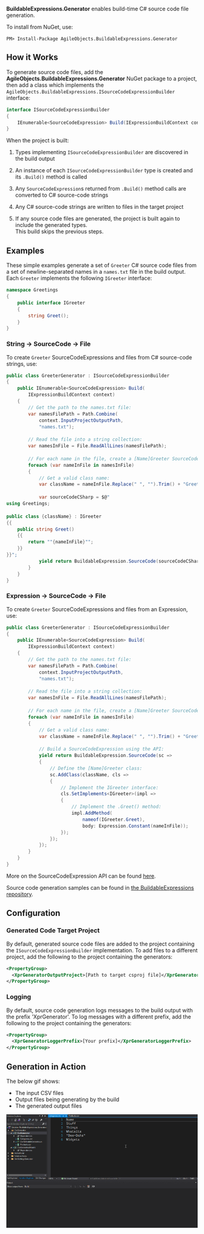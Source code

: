 **BuildableExpressions.Generator** enables build-time C# source code file generation.

To install from NuGet, use:

```shell
PM> Install-Package AgileObjects.BuildableExpressions.Generator
```

## How it Works

To generate source code files, add the **AgileObjects.BuildableExpressions.Generator** NuGet package
to a project, then add a class which implements the `AgileObjects.BuildableExpressions.ISourceCodeExpressionBuilder`
interface:

```cs
interface ISourceCodeExpressionBuilder
{
    IEnumerable<SourceCodeExpression> Build(IExpressionBuildContext context);
}
```

When the project is built:

1. Types implementing `ISourceCodeExpressionBuilder` are discovered in the build output

2. An instance of each `ISourceCodeExpressionBuilder` type is created and its `.Build()` method is called

3. Any `SourceCodeExpression`s returned from `.Build()` method calls are converted to C# source-code strings

4. Any C# source-code strings are written to files in the target project

5. If any source code files are generated, the project is built again to include the generated types.<br />
   This build skips the previous steps.

## Examples

These simple examples generate a set of `Greeter` C# source code files from a set of newline-separated
names in a `names.txt` file in the build output. Each `Greeter` implements the following `IGreeter` interface:

```cs
namespace Greetings
{
    public interface IGreeter
    {
        string Greet();
    }
}
```

### String -> SourceCode -> File

To create `Greeter` SourceCodeExpressions and files from C# source-code strings, use:

```cs
public class GreeterGenerator : ISourceCodeExpressionBuilder
{
    public IEnumerable<SourceCodeExpression> Build(
        IExpressionBuildContext context)
    {
        // Get the path to the names.txt file:
        var namesFilePath = Path.Combine(
            context.InputProjectOutputPath,
            "names.txt");

        // Read the file into a string collection:
        var namesInFile = File.ReadAllLines(namesFilePath);

        // For each name in the file, create a [Name]Greeter SourceCodeExpression:
        foreach (var nameInFile in namesInFile)
        {
            // Get a valid class name:
            var className = nameInFile.Replace(" ", "").Trim() + "Greeter";

            var sourceCodeCSharp = $@"
using Greetings;

public class {className} : IGreeter
{{
    public string Greet()
    {{
        return ""{nameInFile}"";
    }}
}}";
            yield return BuildableExpression.SourceCode(sourceCodeCSharp);
        }
    }
}
```

### Expression -> SourceCode -> File

To create `Greeter` SourceCodeExpressions and files from an Expression, use:

```cs
public class GreeterGenerator : ISourceCodeExpressionBuilder
{
    public IEnumerable<SourceCodeExpression> Build(
        IExpressionBuildContext context)
    {
        // Get the path to the names.txt file:
        var namesFilePath = Path.Combine(
            context.InputProjectOutputPath,
            "names.txt");

        // Read the file into a string collection:
        var namesInFile = File.ReadAllLines(namesFilePath);

        // For each name in the file, create a [Name]Greeter SourceCodeExpression:
        foreach (var nameInFile in namesInFile)
        {
            // Get a valid class name:
            var className = nameInFile.Replace(" ", "").Trim() + "Greeter";
            
            // Build a SourceCodeExpression using the API:
            yield return BuildableExpression.SourceCode(sc =>
            {
                // Define the [Name]Greeter class:
                sc.AddClass(className, cls =>
                {
                    // Implement the IGreeter interface:
                    cls.SetImplements<IGreeter>(impl =>
                    {
                        // Implement the .Greet() method:
                        impl.AddMethod(
                            nameof(IGreeter.Greet),
                            body: Expression.Constant(nameInFile));
                    });
                });
            });
        }
    }
}
```

More on the SourceCodeExpression API can be found [here](/api).

Source code generation samples can be found in 
[the BuildableExpressions repository](https://github.com/agileobjects/BuildableExpressions/tree/master/BuildableExpressions.Generator.Samples).

## Configuration

### Generated Code Target Project

By default, generated source code files are added to the project containing the `ISourceCodeExpressionBuilder`
implementation. To add files to a different project, add the following to the project containing the generators:

```xml
<PropertyGroup>
  <XprGeneratorOutputProject>[Path to target csproj file]</XprGeneratorOutputProject>
</PropertyGroup>
```

### Logging

By default, source code generation logs messages to the build output with the prefix 'XprGenerator'. 
To log messages with a different prefix, add the following to the project containing the generators:

```xml
<PropertyGroup>
  <XprGeneratorLoggerPrefix>[Your prefix]</XprGeneratorLoggerPrefix>
</PropertyGroup>
```

## Generation in Action

The below gif shows:

- The input CSV files
- Output files being generating by the build
- The generated output files

![CsvGenerator](https://github.com/agileobjects/BuildableExpressions/blob/master/BuildableExpressions.Generator.Samples/CsvGenerator/CsvGenerator.gif)